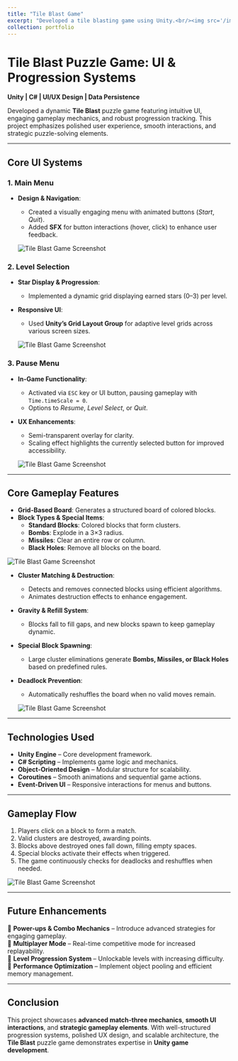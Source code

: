 ```yaml
---
title: "Tile Blast Game"
excerpt: "Developed a tile blasting game using Unity.<br/><img src='/images/Tile_Blast_1.png'>"
collection: portfolio
---
```


# **Tile Blast Puzzle Game: UI & Progression Systems**  
**Unity | C# | UI/UX Design | Data Persistence**  

Developed a dynamic **Tile Blast** puzzle game featuring intuitive UI, engaging gameplay mechanics, and robust progression tracking. This project emphasizes polished user experience, smooth interactions, and strategic puzzle-solving elements.

---

## **Core UI Systems**  

### **1. Main Menu**  
- **Design & Navigation**:  
  - Created a visually engaging menu with animated buttons (*Start*, *Quit*).  
  - Added **SFX** for button interactions (hover, click) to enhance user feedback.  

  ![Tile Blast Game Screenshot](/images/Tile_Blast_MainMenu.png)

### **2. Level Selection**    
- **Star Display & Progression**:  
  - Implemented a dynamic grid displaying earned stars (0–3) per level.  
- **Responsive UI**:  
  - Used **Unity’s Grid Layout Group** for adaptive level grids across various screen sizes.  

  ![Tile Blast Game Screenshot](/images/Tile_Blast_LevelSelection.png) 

### **3. Pause Menu**  
- **In-Game Functionality**:  
  - Activated via `ESC` key or UI button, pausing gameplay with `Time.timeScale = 0`.  
  - Options to *Resume*, *Level Select*, or *Quit*.  
- **UX Enhancements**:  
  - Semi-transparent overlay for clarity.  
  - Scaling effect highlights the currently selected button for improved accessibility.  

  ![Tile Blast Game Screenshot](/images/Tile_Blast_PauseMenu.png)

---

## **Core Gameplay Features**
- **Grid-Based Board**: Generates a structured board of colored blocks.  
- **Block Types & Special Items**:  
  - **Standard Blocks**: Colored blocks that form clusters.  
  - **Bombs**: Explode in a 3×3 radius.  
  - **Missiles**: Clear an entire row or column.  
  - **Black Holes**: Remove all blocks on the board.  

![Tile Blast Game Screenshot](/images/Tile_Blast_SpecialBlocks.png)

- **Cluster Matching & Destruction**:  
  - Detects and removes connected blocks using efficient algorithms.  
  - Animates destruction effects to enhance engagement.  
- **Gravity & Refill System**:  
  - Blocks fall to fill gaps, and new blocks spawn to keep gameplay dynamic.  
- **Special Block Spawning**:  
  - Large cluster eliminations generate **Bombs, Missiles, or Black Holes** based on predefined rules.  
- **Deadlock Prevention**:  
  - Automatically reshuffles the board when no valid moves remain.  

  ![Tile Blast Game Screenshot](/images/Tile_Blast_1.png)

---

## **Technologies Used**
- **Unity Engine** – Core development framework.  
- **C# Scripting** – Implements game logic and mechanics.  
- **Object-Oriented Design** – Modular structure for scalability.  
- **Coroutines** – Smooth animations and sequential game actions.  
- **Event-Driven UI** – Responsive interactions for menus and buttons.  

---

## **Gameplay Flow**
1. Players click on a block to form a match.  
2. Valid clusters are destroyed, awarding points.  
3. Blocks above destroyed ones fall down, filling empty spaces.  
4. Special blocks activate their effects when triggered.  
5. The game continuously checks for deadlocks and reshuffles when needed.  

![Tile Blast Game Screenshot](/images/Tile_Blast_2.png)

---

## **Future Enhancements**
🔹 **Power-ups & Combo Mechanics** – Introduce advanced strategies for engaging gameplay.  
🔹 **Multiplayer Mode** – Real-time competitive mode for increased replayability.  
🔹 **Level Progression System** – Unlockable levels with increasing difficulty.  
🔹 **Performance Optimization** – Implement object pooling and efficient memory management.  

---

## **Conclusion**
This project showcases **advanced match-three mechanics**, **smooth UI interactions**, and **strategic gameplay elements**. With well-structured progression systems, polished UX design, and scalable architecture, the **Tile Blast** puzzle game demonstrates expertise in **Unity game development**.  





